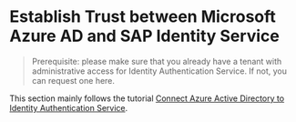 # Establish Trust between Microsoft Azure AD and SAP Identity Service

> Prerequisite: please make sure that you already have a tenant with administrative access for Identity Authentication Service. If not, you can request one here.

This section mainly follows the tutorial [Connect Azure Active Directory to Identity Authentication Service](https://developers.sap.com/tutorials/cp-ias-azure-ad.html).